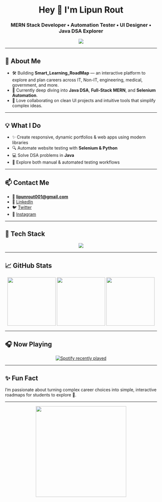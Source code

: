 <h1 align="center">Hey 👋 I'm Lipun Rout</h1>

<h3 align="center">MERN Stack Developer • Automation Tester • UI Designer • Java DSA Explorer</h3>

<div align="center">
  <img src="https://visitor-badge.laobi.icu/badge?page_id=LipunRout.LipunRout&left_color=darkmagenta" />
</div>

---

## 🚀 About Me
- 🛠 Building **Smart_Learning_RoadMap** — an interactive platform to explore and plan careers across IT, Non-IT, engineering, medical, government, and more.
- 🌱 Currently deep diving into **Java DSA**, **Full-Stack MERN**, and **Selenium Automation**.
- 🤝 Love collaborating on clean UI projects and intuitive tools that simplify complex ideas.

---

## 💡 What I Do
- ✨ Create responsive, dynamic portfolios & web apps using modern libraries
- 🔍 Automate website testing with **Selenium & Python**
- 💻 Solve DSA problems in **Java**
- 🧪 Explore both manual & automated testing workflows

---

## 📫 Contact Me
- 📧 **lipunrout001@gmail.com**
- 💼 [LinkedIn](https://www.linkedin.com/in/lipun-rout-a564b6285/)
- 🐦 [Twitter](https://x.com/lipunrout65)
- 📸 [Instagram](https://www.instagram.com/i.lipun_/?hl=en)

---

## 🔧 Tech Stack
<div align="center">
  <img src="https://skillicons.dev/icons?i=js,react,nodejs,express,mongodb,java,py,c,cpp,php,mysql,aws,selenium,vscode,html,css,bootstrap,github,canva,intellij,pycharm" />
</div>

---

## 📈 GitHub Stats
<div align="center">
  <img src="https://github-readme-stats.vercel.app/api?username=LipunRout&show_icons=true&theme=dracula&include_all_commits=true&count_private=true" height="160" />
  <img src="https://streak-stats.demolab.com?user=LipunRout&theme=dracula" height="160" />
  <img src="https://github-readme-stats.vercel.app/api/top-langs/?username=LipunRout&layout=compact&theme=dracula" height="160" />
</div>

---

## 🎧 Now Playing
<div align="center">
  <a href="https://open.spotify.com/user/31bmnit76tzis53b3ra5xmhj4ilm">
    <img src="https://spotify-recently-played-readme.vercel.app/api?user=31bmnit76tzis53b3ra5xmhj4ilm&count=1&unique=false" alt="Spotify recently played" />
  </a>
</div>

---

## ✨ Fun Fact
I’m passionate about turning complex career choices into simple, interactive roadmaps for students to explore 🚀.

---

<div align="center">
  <img src="https://media0.giphy.com/media/v1.Y2lkPTc5MGI3NjExMjhkbGY0N3ducWJ1d2wzbzVxNTY5b3ByYnB2b3NnNzczcmhmdHdzaSZlcD12MV9naWZzX3NlYXJjaCZjdD1n/TiRfN8fgoaJlGI9pbn/200.gif" height="300" />
</div>
